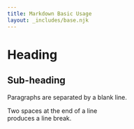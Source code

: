 ```yaml
---
title: Markdown Basic Usage
layout: _includes/base.njk
---
```

# Heading

## Sub-heading

Paragraphs are separated
by a blank line.

Two spaces at the end of a line  
produces a line break.
